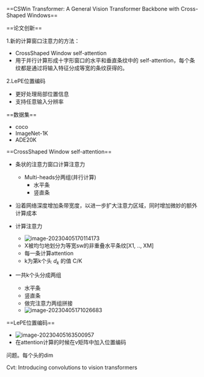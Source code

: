 ==CSWin Transformer: A General Vision Transformer Backbone with Cross-Shaped Windows==

==论文创新==

1.新的计算窗口注意力的方法：

-  CrossShaped Window self-attention
  - 用于并行计算形成十字形窗口的水平和垂直条纹中的 self-attention，每个条纹都是通过将输入特征分成等宽的条纹获得的。



2.LePE位置编码

- 更好处理局部位置信息
- 支持任意输入分辨率









==数据集==

- coco
- ImageNet-1K
- ADE20K











==CrossShaped Window self-attention==

- 条状的注意力窗口计算注意力
  - Multi-heads分两组(并行计算)
    - 水平条
    - 竖直条
- 沿着网络深度增加条带宽度，以进一步扩大注意力区域，同时增加微妙的额外计算成本

- 计算注意力
  - ![image-20230405170114173](https://zhangwenkang666.oss-cn-beijing.aliyuncs.com/image-20230405170114173.png)
  - X被均匀地划分为等宽sw的非重叠水平条纹[X1, .., XM]
  - 每一条计算attention
  - k为第k个头  $d_k$ 的值 C/K
- 一共k个头分成两组  
  - 水平条
  - 竖直条
  - 做完注意力两组拼接
  - ![image-20230405171026683](https://zhangwenkang666.oss-cn-beijing.aliyuncs.com/image-20230405171026683.png)



















==LePE位置编码==

- ![image-20230405163500957](https://zhangwenkang666.oss-cn-beijing.aliyuncs.com/image-20230405163500957.png)
- 在attention计算的时候在v矩阵中加入位置编码





问题。每个头的dim









Cvt: Introducing convolutions
to vision transformers

















